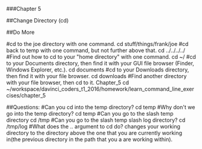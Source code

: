 ###Chapter 5

##Change Directory (cd)

##Do More

#cd to the joe directory with one command.
cd stuff/things/frank/joe
#cd back to temp with one command, but not further above that.
cd ../../../../
#Find out how to cd to your "home directory" with one command.
cd ~/
#cd to your Documents directory, then find it with your GUI file browser (Finder, Windows Explorer, etc.).
cd documents
#cd to your Downloads directory, then find it with your file browser.
cd downloads
#Find another directory with your file browser, then cd to it.
Chapter_5
cd ~/workspace/davinci_coders_t1_2016/homework/learn_command_line_exercises/chapter_5

##Questions:
#Can you cd into the temp directory?
cd temp
#Why don't we go into the temp directory?
cd temp
#Can you go to the slash temp directory
cd /tmp
#Can you go to the slash temp slash log directory?
cd /tmp/log
#What does the .. argument to cd do?
changes your working directory to the directory above the one that you are 
currently working in(the previous directory in the path that you a are working within).


